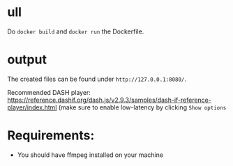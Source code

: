 # ull

Do `docker build` and `docker run` the Dockerfile.

# output

The created files can be found under `http://127.0.0.1:8080/`.

Recommended DASH player: https://reference.dashif.org/dash.js/v2.9.3/samples/dash-if-reference-player/index.html (make sure to enable low-latency by clicking `Show options`

# Requirements:

* You should have ffmpeg installed on your machine
